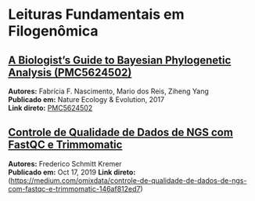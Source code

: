 
# Leituras Fundamentais em Filogenômica

##  [A Biologist’s Guide to Bayesian Phylogenetic Analysis (PMC5624502)](https://pmc.ncbi.nlm.nih.gov/articles/PMC5624502/)

**Autores:** Fabrícia F. Nascimento, Mario dos Reis, Ziheng Yang  
**Publicado em:** Nature Ecology & Evolution, 2017  
**Link direto:** [PMC5624502](https://pmc.ncbi.nlm.nih.gov/articles/PMC5624502/)

## [Controle de Qualidade de Dados de NGS com FastQC e Trimmomatic](https://medium.com/omixdata/controle-de-qualidade-de-dados-de-ngs-com-fastqc-e-trimmomatic-146af812ed7)

**Autores:** Frederico Schmitt Kremer   
**Publicado em:** Oct 17, 2019 
**Link direto:** (https://medium.com/omixdata/controle-de-qualidade-de-dados-de-ngs-com-fastqc-e-trimmomatic-146af812ed7) 
